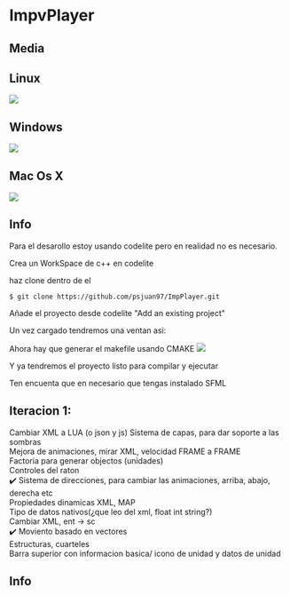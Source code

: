 # ImpvPlayer

## Media
## Linux
<img src="https://raw.githubusercontent.com/psjuan97/ImpPlayer/master/media/betaAnim.gif">

## Windows
<img src="https://raw.githubusercontent.com/psjuan97/ImpPlayer/master/resource/win.jpg">

## Mac Os X
<img src="https://raw.githubusercontent.com/psjuan97/ImpPlayer/master/resource/mac.jpg">

## Info

Para el desarollo estoy usando codelite pero en realidad no es necesario.

Crea un WorkSpace de c++ en codelite

haz clone dentro de el
```
$ git clone https://github.com/psjuan97/ImpPlayer.git
```
Añade el proyecto desde codelite "Add an existing project" 

Un vez cargado tendremos una ventan asi:

Ahora hay que generar el makefile usando CMAKE
<img src="https://i.imgur.com/RiBCvi7.png">

Y ya tendremos el proyecto listo para compilar y ejecutar


Ten encuenta que en necesario que tengas instalado SFML


## Iteracion 1:
Cambiar XML a LUA (o json y js)
Sistema de capas, para dar soporte a las sombras<br>
Mejora de animaciones, mirar XML, velocidad FRAME a FRAME<br>
Factoria para generar objectos (unidades)<br>
Controles del raton<br>
:heavy_check_mark: Sistema de direcciones, para cambiar las animaciones, arriba, abajo, derecha etc <br>
Propiedades dinamicas XML, MAP <br>
Tipo de datos nativos(¿que leo del xml, float int string?)<br>
Cambiar XML, ent -> sc <br>
:heavy_check_mark: Moviento basado en vectores<br>
Estructuras, cuarteles<br>
Barra superior con informacion basica/ icono de unidad y datos de unidad<br>
## Info

